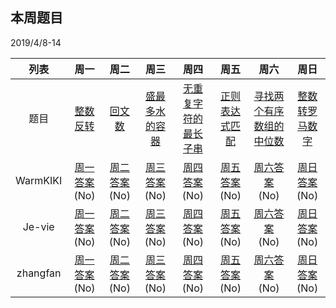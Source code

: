 ## 本周题目 
2019/4/8-14     

|列表|周一	    |周二	    |周三	    |周四	    |周五	    |周六	    |周日	    |
|:-:  |:-:        |:-:         |:-:         |:-:          |:-:         |:-:     |:-:         |
|题目 | [整数反转](https://leetcode-cn.com/problems/reverse-integer/)|[回文数](https://leetcode-cn.com/problems/palindrome-number/)|[盛最多水的容器](https://leetcode-cn.com/problems/container-with-most-water/)|[无重复字符的最长子串](https://leetcode-cn.com/problems/longest-substring-without-repeating-characters/)|[正则表达式匹配](https://leetcode-cn.com/problems/regular-expression-matching/)|[寻找两个有序数组的中位数](https://leetcode-cn.com/problems/median-of-two-sorted-arrays/)|[整数转罗马数字](https://leetcode-cn.com/problems/integer-to-roman/)|
|WarmKIKI|  [周一答案]()(No)    |[周二答案]()(No)   |[周三答案]()(No)|    [周四答案]()(No)    |[周五答案]()(No)   |[周六答案]()(No)   |[周日答案]()(No)|
|Je-vie|  [周一答案]()(No)    |[周二答案]()(No)   |[周三答案]()(No)|    [周四答案]()(No)    |[周五答案]()(No)   |[周六答案]()(No)   |[周日答案]()(No)|
|zhangfan|  [周一答案]()(No)  |[周二答案]()(No)   |[周三答案]()(No)|    [周四答案]()(No)    |[周五答案]()(No)   |[周六答案]()(No)   |[周日答案]()(No)|
